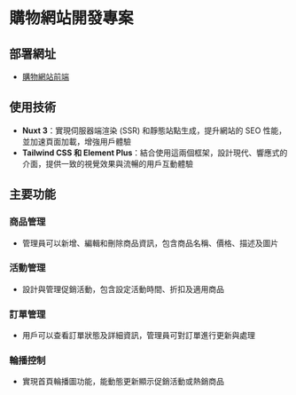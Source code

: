 # 購物網站開發專案

## 部署網址
- [購物網站前端](https://shopping-web-frontend.onrender.com)

## 使用技術
- **Nuxt 3**：實現伺服器端渲染 (SSR) 和靜態站點生成，提升網站的 SEO 性能，並加速頁面加載，增強用戶體驗
- **Tailwind CSS 和 Element Plus**：結合使用這兩個框架，設計現代、響應式的介面，提供一致的視覺效果與流暢的用戶互動體驗

## 主要功能

### 商品管理
- 管理員可以新增、編輯和刪除商品資訊，包含商品名稱、價格、描述及圖片

### 活動管理
- 設計與管理促銷活動，包含設定活動時間、折扣及適用商品

### 訂單管理
- 用戶可以查看訂單狀態及詳細資訊，管理員可對訂單進行更新與處理

### 輪播控制
- 實現首頁輪播圖功能，能動態更新顯示促銷活動或熱銷商品

